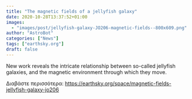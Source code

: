 ```yaml
---
title: "The magnetic fields of a jellyfish galaxy"
date: 2020-10-28T13:37:52+01:00
images:
  - "images/post/jellyfish-galaxy-JO206-magnetic-fields--800x609.png"
author: "AstroBot"
categories: ["News"]
tags: ["earthsky.org"]
draft: false
---
```


New work reveals the intricate relationship between so-called jellyfish galaxies, and the magnetic environment through which they move. 

Διαβάστε περισσότερα: https://earthsky.org/space/magnetic-fields-jellyfish-galaxy-jo206
